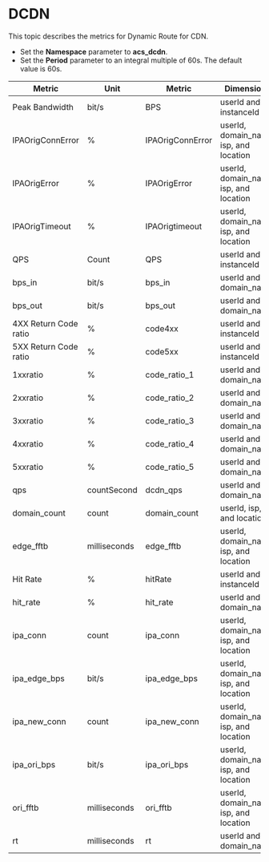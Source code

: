 # DCDN

This topic describes the metrics for Dynamic Route for CDN.

-   Set the **Namespace** parameter to **acs\_dcdn**.
-   Set the **Period** parameter to an integral multiple of 60s. The default value is 60s.

|Metric|Unit|Metric|Dimensions|Statistics|
|------|----|------|----------|----------|
|Peak Bandwidth|bit/s|BPS|userId and instanceId|Average|
|IPAOrigConnError|%|IPAOrigConnError|userId, domain\_name, isp, and location|Value|
|IPAOrigError|%|IPAOrigError|userId, domain\_name, isp, and location|Value|
|IPAOrigTimeout|%|IPAOrigtimeout|userId, domain\_name, isp, and location|Value|
|QPS|Count|QPS|userId and instanceId|Average|
|bps\_in|bit/s|bps\_in|userId and domain\_name|Maximum|
|bps\_out|bit/s|bps\_out|userId and domain\_name|Maximum|
|4XX Return Code ratio|%|code4xx|userId and instanceId|Average|
|5XX Return Code ratio|%|code5xx|userId and instanceId|Average|
|1xxratio|%|code\_ratio\_1|userId and domain\_name|Maximum|
|2xxratio|%|code\_ratio\_2|userId and domain\_name|Maximum|
|3xxratio|%|code\_ratio\_3|userId and domain\_name|Maximum|
|4xxratio|%|code\_ratio\_4|userId and domain\_name|Maximum|
|5xxratio|%|code\_ratio\_5|userId and domain\_name|Maximum|
|qps|countSecond|dcdn\_qps|userId and domain\_name|Maximum|
|domain\_count|count|domain\_count|userId, isp, and location|Sum|
|edge\_fftb|milliseconds|edge\_fftb|userId, domain\_name, isp, and location|Maximum|
|Hit Rate|%|hitRate|userId and instanceId|Average|
|hit\_rate|%|hit\_rate|userId and domain\_name|Maximum|
|ipa\_conn|count|ipa\_conn|userId, domain\_name, isp, and location|Maximum|
|ipa\_edge\_bps|bit/s|ipa\_edge\_bps|userId, domain\_name, isp, and location|Maximum|
|ipa\_new\_conn|count|ipa\_new\_conn|userId, domain\_name, isp, and location|Maximum|
|ipa\_ori\_bps|bit/s|ipa\_ori\_bps|userId, domain\_name, isp, and location|Maximum|
|ori\_fftb|milliseconds|ori\_fftb|userId, domain\_name, isp, and location|Maximum|
|rt|milliseconds|rt|userId and domain\_name|Maximum|

